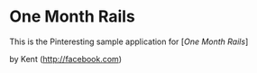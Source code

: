 # One Month Rails

This is the Pinteresting sample application for
[*One Month Rails*] 

by Kent (http://facebook.com)